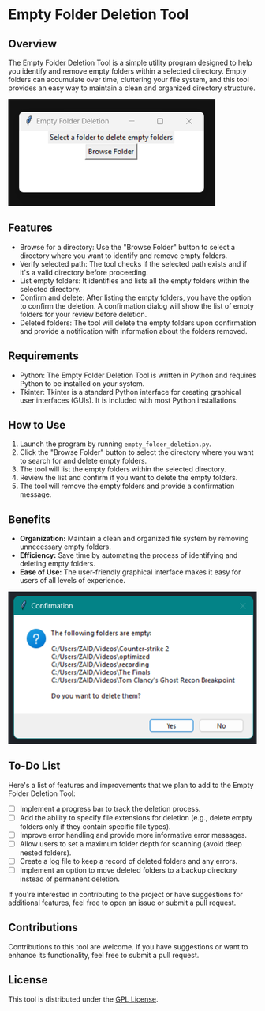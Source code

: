 # Empty Folder Deletion Tool

## Overview

The Empty Folder Deletion Tool is a simple utility program designed to help you identify and remove empty folders within a selected directory. Empty folders can accumulate over time, cluttering your file system, and this tool provides an easy way to maintain a clean and organized directory structure.

![Empty Folder Deletion Tool](empty_folder_deletion_tool.png)

## Features

- Browse for a directory: Use the "Browse Folder" button to select a directory where you want to identify and remove empty folders.
- Verify selected path: The tool checks if the selected path exists and if it's a valid directory before proceeding.
- List empty folders: It identifies and lists all the empty folders within the selected directory.
- Confirm and delete: After listing the empty folders, you have the option to confirm the deletion. A confirmation dialog will show the list of empty folders for your review before deletion.
- Deleted folders: The tool will delete the empty folders upon confirmation and provide a notification with information about the folders removed.

## Requirements

- Python: The Empty Folder Deletion Tool is written in Python and requires Python to be installed on your system.
- Tkinter: Tkinter is a standard Python interface for creating graphical user interfaces (GUIs). It is included with most Python installations.

## How to Use

1. Launch the program by running `empty_folder_deletion.py`.
2. Click the "Browse Folder" button to select the directory where you want to search for and delete empty folders.
3. The tool will list the empty folders within the selected directory.
4. Review the list and confirm if you want to delete the empty folders.
5. The tool will remove the empty folders and provide a confirmation message.

## Benefits

- **Organization:** Maintain a clean and organized file system by removing unnecessary empty folders.
- **Efficiency:** Save time by automating the process of identifying and deleting empty folders.
- **Ease of Use:** The user-friendly graphical interface makes it easy for users of all levels of experience.

![Empty Folder Deletion List](empty_folder_deletion_confirmation.png)

## To-Do List

Here's a list of features and improvements that we plan to add to the Empty Folder Deletion Tool:

- [ ] Implement a progress bar to track the deletion process.
- [ ] Add the ability to specify file extensions for deletion (e.g., delete empty folders only if they contain specific file types).
- [ ] Improve error handling and provide more informative error messages.
- [ ] Allow users to set a maximum folder depth for scanning (avoid deep nested folders).
- [ ] Create a log file to keep a record of deleted folders and any errors.
- [ ] Implement an option to move deleted folders to a backup directory instead of permanent deletion.

If you're interested in contributing to the project or have suggestions for additional features, feel free to open an issue or submit a pull request.

## Contributions

Contributions to this tool are welcome. If you have suggestions or want to enhance its functionality, feel free to submit a pull request.

## License

This tool is distributed under the [GPL License](https://www.gnu.org/licenses/gpl-3.0.txt).
